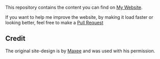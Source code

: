 This repository contains the content you can find on [My Website](https://andre601.github.io).

If you want to help me improve the website, by making it load faster or looking better, feel free to make a [Pull Request](https://github.com/Andre601/andre601.github.io/pulls)

## Credit
The original site-design is by [Maxee](https://notmaxee.github.io) and was used with his permission.
